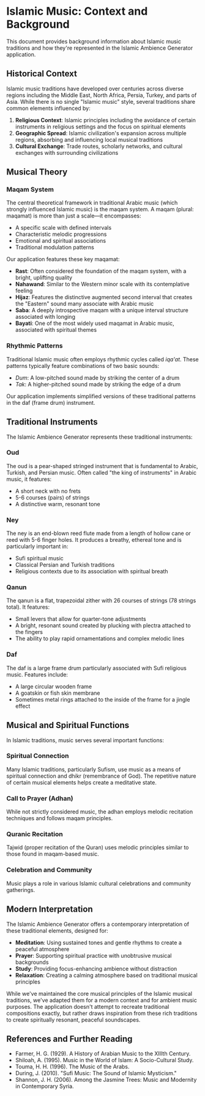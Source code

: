 # Islamic Music: Context and Background

This document provides background information about Islamic music traditions and how they're represented in the Islamic Ambience Generator application.

## Historical Context

Islamic music traditions have developed over centuries across diverse regions including the Middle East, North Africa, Persia, Turkey, and parts of Asia. While there is no single "Islamic music" style, several traditions share common elements influenced by:

1. **Religious Context**: Islamic principles including the avoidance of certain instruments in religious settings and the focus on spiritual elements
2. **Geographic Spread**: Islamic civilization's expansion across multiple regions, absorbing and influencing local musical traditions
3. **Cultural Exchange**: Trade routes, scholarly networks, and cultural exchanges with surrounding civilizations

## Musical Theory

### Maqam System

The central theoretical framework in traditional Arabic music (which strongly influenced Islamic music) is the maqam system. A maqam (plural: maqamat) is more than just a scale—it encompasses:

- A specific scale with defined intervals
- Characteristic melodic progressions
- Emotional and spiritual associations
- Traditional modulation patterns

Our application features these key maqamat:

- **Rast**: Often considered the foundation of the maqam system, with a bright, uplifting quality
- **Nahawand**: Similar to the Western minor scale with its contemplative feeling
- **Hijaz**: Features the distinctive augmented second interval that creates the "Eastern" sound many associate with Arabic music
- **Saba**: A deeply introspective maqam with a unique interval structure associated with longing
- **Bayati**: One of the most widely used maqamat in Arabic music, associated with spiritual themes

### Rhythmic Patterns

Traditional Islamic music often employs rhythmic cycles called *iqa'at*. These patterns typically feature combinations of two basic sounds:

- *Dum*: A low-pitched sound made by striking the center of a drum
- *Tak*: A higher-pitched sound made by striking the edge of a drum

Our application implements simplified versions of these traditional patterns in the daf (frame drum) instrument.

## Traditional Instruments

The Islamic Ambience Generator represents these traditional instruments:

### Oud
The oud is a pear-shaped stringed instrument that is fundamental to Arabic, Turkish, and Persian music. Often called "the king of instruments" in Arabic music, it features:
- A short neck with no frets
- 5-6 courses (pairs) of strings
- A distinctive warm, resonant tone

### Ney
The ney is an end-blown reed flute made from a length of hollow cane or reed with 5-6 finger holes. It produces a breathy, ethereal tone and is particularly important in:
- Sufi spiritual music
- Classical Persian and Turkish traditions
- Religious contexts due to its association with spiritual breath

### Qanun
The qanun is a flat, trapezoidal zither with 26 courses of strings (78 strings total). It features:
- Small levers that allow for quarter-tone adjustments
- A bright, resonant sound created by plucking with plectra attached to the fingers
- The ability to play rapid ornamentations and complex melodic lines

### Daf
The daf is a large frame drum particularly associated with Sufi religious music. Features include:
- A large circular wooden frame
- A goatskin or fish skin membrane
- Sometimes metal rings attached to the inside of the frame for a jingle effect

## Musical and Spiritual Functions

In Islamic traditions, music serves several important functions:

### Spiritual Connection
Many Islamic traditions, particularly Sufism, use music as a means of spiritual connection and dhikr (remembrance of God). The repetitive nature of certain musical elements helps create a meditative state.

### Call to Prayer (Adhan)
While not strictly considered music, the adhan employs melodic recitation techniques and follows maqam principles.

### Quranic Recitation
Tajwid (proper recitation of the Quran) uses melodic principles similar to those found in maqam-based music.

### Celebration and Community
Music plays a role in various Islamic cultural celebrations and community gatherings.

## Modern Interpretation

The Islamic Ambience Generator offers a contemporary interpretation of these traditional elements, designed for:

- **Meditation**: Using sustained tones and gentle rhythms to create a peaceful atmosphere
- **Prayer**: Supporting spiritual practice with unobtrusive musical backgrounds
- **Study**: Providing focus-enhancing ambience without distraction
- **Relaxation**: Creating a calming atmosphere based on traditional musical principles

While we've maintained the core musical principles of the Islamic musical traditions, we've adapted them for a modern context and for ambient music purposes. The application doesn't attempt to recreate traditional compositions exactly, but rather draws inspiration from these rich traditions to create spiritually resonant, peaceful soundscapes.

## References and Further Reading

- Farmer, H. G. (1929). A History of Arabian Music to the XIIIth Century.
- Shiloah, A. (1995). Music in the World of Islam: A Socio-Cultural Study.
- Touma, H. H. (1996). The Music of the Arabs.
- During, J. (2010). "Sufi Music: The Sound of Islamic Mysticism."
- Shannon, J. H. (2006). Among the Jasmine Trees: Music and Modernity in Contemporary Syria. 